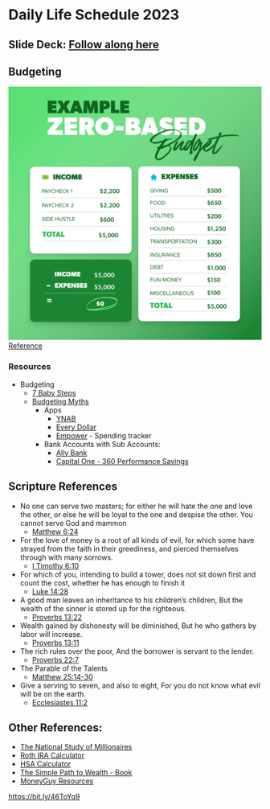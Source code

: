 # Daily Life Schedule 2023

## Slide Deck: [Follow along here](https://www.canva.com/design/DAF3Ax80H_E/h89RsXyCPmApFJliU8Y2JQ/view?utm_content=DAF3Ax80H_E&utm_campaign=designshare&utm_medium=link&utm_source=editor)

## Budgeting
[![Zero Based Budget](images/zero-based-budget-example.png)](https://www.ramseysolutions.com/budgeting/how-to-make-a-zero-based-budget)
[Reference](https://www.ramseysolutions.com/budgeting/how-to-make-a-zero-based-budget)

### Resources
- Budgeting
  - [7 Baby Steps](https://www.ramseysolutions.com/dave-ramsey-7-baby-steps)
  - [Budgeting Myths](https://www.ramseysolutions.com/budgeting/budgeting-myths)
    - Apps
      - [YNAB](https://www.ynab.com/)
      - [Every Dollar](https://www.ramseysolutions.com/ramseyplus/everydollar)
      - [Empower](https://www.empower.com/) - Spending tracker
    - Bank Accounts with Sub Accounts:
      - [Ally Bank](https://www.ally.com/bank/online-savings-account/)
      - [Capital One - 360 Performance Savings](https://www.capitalone.com/bank/savings-accounts/online-performance-savings-account/)

## Scripture References
- No one can serve two masters; for either he will hate the one and love the other, or else he will be loyal to the one and despise the other. You cannot serve God and mammon
  - [Matthew 6:24](https://www.bible.com/bible/114/mat.6.24)
- For the love of money is a root of all kinds of evil, for which some have strayed from the faith in their greediness, and pierced themselves through with many sorrows. 
  - [I Timothy 6:10](https://www.bible.com/bible/114/1ti.6.10)
- For which of you, intending to build a tower, does not sit down first and count the cost, whether he has enough to finish it
  - [Luke 14:28](https://www.bible.com/bible/114/luk.14.28)
- A good man leaves an inheritance to his children’s children, But the wealth of the sinner is stored up for the righteous.
  - [Proverbs 13:22](https://www.bible.com/bible/114/pro.13.22)
- Wealth gained by dishonesty will be diminished, But he who gathers by labor will increase.
  - [Proverbs 13:11](https://www.bible.com/bible/114/pro.13.11)
- The rich rules over the poor, And the borrower is servant to the lender.
  - [Proverbs 22:7](https://www.bible.com/bible/114/pro.22.7) 
- The Parable of the Talents
  - [Matthew 25:14-30](https://www.bible.com/bible/114/mat.25.14-30)
- Give a serving to seven, and also to eight, For you do not know what evil will be on the earth.
  - [Ecclesiastes 11:2](https://www.bible.com/bible/114/ecc.11.2)




## Other References:
- [The National Study of Millionaires](https://www.ramseysolutions.com/retirement/the-national-study-of-millionaires-research)
- [Roth IRA Calculator](https://www.bankrate.com/retirement/roth-ira-plan-calculator/)
- [HSA Calculator](https://www.hsabank.com/hsabank/Learning-Center/Compare-Your-Health-Plans)
- [The Simple Path to Wealth - Book](https://www.amazon.com/gp/product/1533667926/ref=as_li_tl?ie=UTF8)
- [MoneyGuy Resources](https://moneyguy.com/resources/)



https://bit.ly/46ToYq9